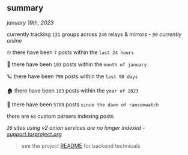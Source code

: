 
## summary
_january 19th, 2023_

currently tracking `131` groups across `240` relays & mirrors - _`90` currently online_

⏲ there have been `7` posts within the `last 24 hours`

🦈 there have been `103` posts within the `month of january`

🪐 there have been `790` posts within the `last 90 days`

🏚 there have been `103` posts within the `year of 2023`

🦕 there have been `5789` posts `since the dawn of ransomwatch`

there are `68` custom parsers indexing posts

_`20` sites using v2 onion services are no longer indexed - [support.torproject.org](https://support.torproject.org/onionservices/v2-deprecation/)_

> see the project [README](https://github.com/joshhighet/ransomwatch#ransomwatch--) for backend technicals
